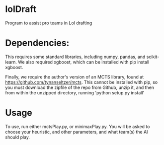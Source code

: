 # lolDraft
Program to assist pro teams in Lol drafting

# Dependencies:
This requires some standard libraries, including numpy, pandas, and scikit-learn.
We also required xgboost, which can be installed with pip install xgboost.

Finally, we require the author's version of an MCTS library, found at 
https://github.com/tynanseltzer/mcts. This cannot be installed with pip, so you 
must download the zipfile of the repo from Github, unzip it, and then from 
within the unzipped directory, running 'python setup.py install'

# Usage
To use, run either mctsPlay.py, or minimaxPlay.py. You will be asked to choose
your heuristic, and other parameters, and what team(s) the AI should play.




